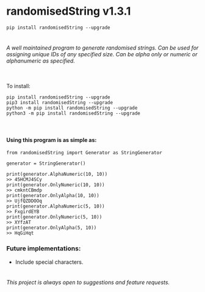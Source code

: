 # randomisedString v1.3.1

```pip install randomisedString --upgrade```


###### <br>A well maintained program to generate randomised strings. Can be used for assigning unique IDs of any specified size. Can be alpha only or numeric or alphanumeric as specified.


<br>To install: 
```
pip install randomisedString --upgrade
pip3 install randomisedString --upgrade
python -m pip install randomisedString --upgrade
python3 -m pip install randomisedString --upgrade
```


#### <br><br>Using this program is as simple as:
```
from randomisedString import Generator as StringGenerator

generator = StringGenerator()

print(generator.AlphaNumeric(10, 10))
>> 45HCMJ4SCy
print(generator.OnlyNumeric(10, 10))
>> cmkntCBmdp
print(generator.OnlyAlpha(10, 10))
>> UjfQZDDOOq
print(generator.AlphaNumeric(5, 10))
>> FxgirdEYB
print(generator.OnlyNumeric(5, 10))
>> XYfzAT
print(generator.OnlyAlpha(5, 10))
>> HqGiHqt
```


### Future implementations:
* Include special characters.


###### <br>This project is always open to suggestions and feature requests.